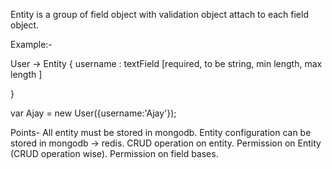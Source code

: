 Entity is a group of field object with validation object attach to each field object.


Example:-


   User -> Entity {
            username : textField [required, to be string, min length, max length ] 
            
   }

   var Ajay = new User({username:'Ajay'});  


Points-
All entity must be stored in mongodb.
Entity configuration can be stored in mongodb -> redis.
CRUD operation on entity.
Permission on Entity (CRUD operation wise).
Permission on field bases.
 




